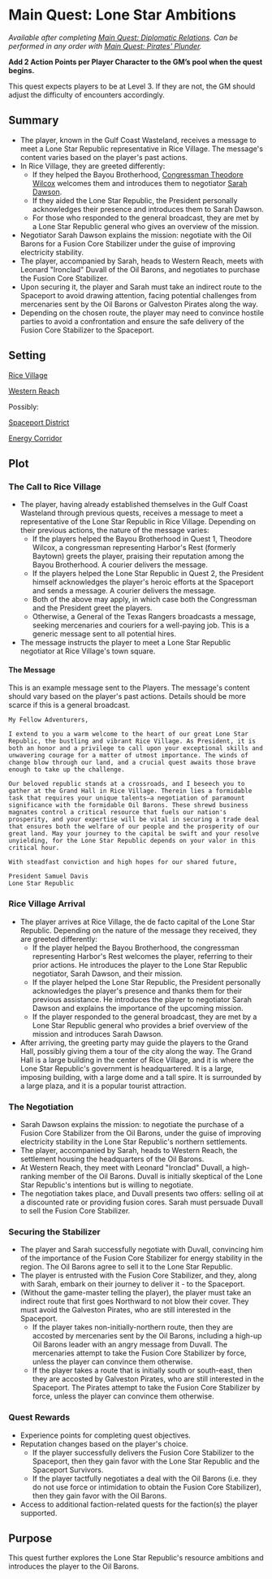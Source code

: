 # Main Quest: Lone Star Ambitions

<!--availability-start-->
*Available after completing [Main Quest: Diplomatic Relations](Quest2.md). Can be performed in any order with [Main Quest: Pirates' Plunder](Quest3.md).*

**Add 2 Action Points per Player Character to the GM’s pool when the quest begins.**

This quest expects players to be at Level 3. If they are not, the GM should adjust the difficulty of encounters accordingly.
<!--availability-end-->


## Summary
<!--summary-start-->
- The player, known in the Gulf Coast Wasteland, receives a message to meet a Lone Star Republic representative in Rice Village. The message's content varies based on the player's past actions.
- In Rice Village, they are greeted differently:
  - If they helped the Bayou Brotherhood, [Congressman Theodore Wilcox](../../denizens_of_the_wasteland/factions/major/lonestarrepublic.md#congressman-theodore-wilcox) welcomes them and introduces them to negotiator [Sarah Dawson](../../denizens_of_the_wasteland/factions/major/lonestarrepublic.md#sarah-dawson).
  - If they aided the Lone Star Republic, the President personally acknowledges their presence and introduces them to Sarah Dawson.
  - For those who responded to the general broadcast, they are met by a Lone Star Republic general who gives an overview of the mission.
- Negotiator Sarah Dawson explains the mission: negotiate with the Oil Barons for a Fusion Core Stabilizer under the guise of improving electricity stability.
- The player, accompanied by Sarah, heads to Western Reach, meets with Leonard "Ironclad" Duvall of the Oil Barons, and negotiates to purchase the Fusion Core Stabilizer.
- Upon securing it, the player and Sarah must take an indirect route to the Spaceport to avoid drawing attention, facing potential challenges from mercenaries sent by the Oil Barons or Galveston Pirates along the way.
- Depending on the chosen route, the player may need to convince hostile parties to avoid a confrontation and ensure the safe delivery of the Fusion Core Stabilizer to the Spaceport.
<!--summary-end-->

## Setting
[Rice Village](../../Background/geography/neighborhoods.md#rice-village)

[Western Reach](../../Background/geography/neighborhoods.md#western-reach-formerly-katy)

Possibly:

[Spaceport District](../../Background/geography/neighborhoods.md#spaceport-district-johnson-space-center)

[Energy Corridor](../../Background/geography/neighborhoods.md#the-energy-corridor)


## Plot
### The Call to Rice Village
- The player, having already established themselves in the Gulf Coast Wasteland through previous quests, receives a message to meet a representative of the Lone Star Republic in Rice Village. Depending on their previous actions, the nature of the message varies:
    - If the players helped the Bayou Brotherhood in Quest 1, Theodore Wilcox, a congressman representing Harbor's Rest (formerly Baytown) greets the player, praising their reputation among the Bayou Brotherhood. A courier delivers the message.
    - If the players helped the Lone Star Republic in Quest 2, the President himself acknowledges the player's heroic efforts at the Spaceport and sends a message. A courier delivers the message. 
    - Both of the above may apply, in which case both the Congressman and the President greet the players.
    - Otherwise, a General of the Texas Rangers broadcasts a message, seeking mercenaries and couriers for a well-paying job. This is a generic message sent to all potential hires.
- The message instructs the player to meet a Lone Star Republic negotiator at Rice Village's town square.

#### The Message

This is an example message sent to the Players. The message's content should vary based on the player's past actions. Details should be more scarce if this is a general broadcast.

    My Fellow Adventurers,

    I extend to you a warm welcome to the heart of our great Lone Star Republic, the bustling and vibrant Rice Village. As President, it is both an honor and a privilege to call upon your exceptional skills and unwavering courage for a matter of utmost importance. The winds of change blow through our land, and a crucial quest awaits those brave enough to take up the challenge.
    
    Our beloved republic stands at a crossroads, and I beseech you to gather at the Grand Hall in Rice Village. Therein lies a formidable task that requires your unique talents—a negotiation of paramount significance with the formidable Oil Barons. These shrewd business magnates control a critical resource that fuels our nation's prosperity, and your expertise will be vital in securing a trade deal that ensures both the welfare of our people and the prosperity of our great land. May your journey to the capital be swift and your resolve unyielding, for the Lone Star Republic depends on your valor in this critical hour.
    
    With steadfast conviction and high hopes for our shared future,
    
    President Samuel Davis
    Lone Star Republic

### Rice Village Arrival

- The player arrives at Rice Village, the de facto capital of the Lone Star Republic. Depending on the nature of the message they received, they are greeted differently:
    - If the player helped the Bayou Brotherhood, the congressman representing Harbor's Rest welcomes the player, referring to their prior actions. He introduces the player to the Lone Star Republic negotiator, Sarah Dawson, and their mission.
    - If the player helped the Lone Star Republic, the President personally acknowledges the player's presence and thanks them for their previous assistance. He introduces the player to negotiator Sarah Dawson and explains the importance of the upcoming mission.
    - If the player responded to the general broadcast, they are met by a Lone Star Republic general who provides a brief overview of the mission and introduces Sarah Dawson.
- After arriving, the greeting party may guide the players to the Grand Hall, possibly giving them a tour of the city along the way. The Grand Hall is a large building in the center of Rice Village, and it is where the Lone Star Republic's government is headquartered. It is a large, imposing building, with a large dome and a tall spire. It is surrounded by a large plaza, and it is a popular tourist attraction.


### The Negotiation

- Sarah Dawson explains the mission: to negotiate the purchase of a Fusion Core Stabilizer from the Oil Barons, under the guise of improving electricity stability in the Lone Star Republic's northern settlements.
- The player, accompanied by Sarah, heads to Western Reach, the settlement housing the headquarters of the Oil Barons.
- At Western Reach, they meet with Leonard "Ironclad" Duvall, a high-ranking member of the Oil Barons. Duvall is initially skeptical of the Lone Star Republic's intentions but is willing to negotiate.
- The negotiation takes place, and Duvall presents two offers: selling oil at a discounted rate or providing fusion cores. Sarah must persuade Duvall to sell the Fusion Core Stabilizer.

### Securing the Stabilizer

- The player and Sarah successfully negotiate with Duvall, convincing him of the importance of the Fusion Core Stabilizer for  energy stability in the region. The Oil Barons agree to sell it to the Lone Star Republic.
- The player is entrusted with the Fusion Core Stabilizer, and they, along with Sarah, embark on their journey to deliver it - to the Spaceport. 
- (Without the game-master telling the player), the player must take an indirect route that first goes Northward to not blow their cover. They must avoid the Galveston Pirates, who are still interested in the Spaceport.
    - If the player takes non-initially-northern route, then they are accosted by mercenaries sent by the Oil Barons, including a high-up Oil Barons leader with an angry message from Duvall. The mercenaries attempt to take the Fusion Core Stabilizer by force, unless the player can convince them otherwise.
    - If the player takes a route that is initially south or south-east, then they are accosted by Galveston Pirates, who are still interested in the Spaceport. The Pirates attempt to take the Fusion Core Stabilizer by force, unless the player can convince them otherwise.

### Quest Rewards
- Experience points for completing quest objectives.
- Reputation changes based on the player's choice.
    - If the player successfully delivers the Fusion Core Stabilizer to the Spaceport, then they gain favor with the Lone Star Republic and the Spaceport Survivors.
    - If the player tactfully negotiates a deal with the Oil Barons (i.e. they do not use force or intimidation to obtain the Fusion Core Stabilizer), then they gain favor with the Oil Barons.
- Access to additional faction-related quests for the faction(s) the player supported.

## Purpose
This quest further explores the Lone Star Republic's resource ambitions and introduces the player to the Oil Barons.